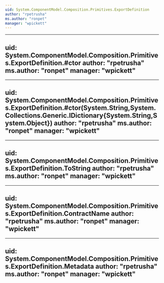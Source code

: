 ```yaml
---
uid: System.ComponentModel.Composition.Primitives.ExportDefinition
author: "rpetrusha"
ms.author: "ronpet"
manager: "wpickett"
---
```


---
uid: System.ComponentModel.Composition.Primitives.ExportDefinition.#ctor
author: "rpetrusha"
ms.author: "ronpet"
manager: "wpickett"
---

---
uid: System.ComponentModel.Composition.Primitives.ExportDefinition.#ctor(System.String,System.Collections.Generic.IDictionary{System.String,System.Object})
author: "rpetrusha"
ms.author: "ronpet"
manager: "wpickett"
---

---
uid: System.ComponentModel.Composition.Primitives.ExportDefinition.ToString
author: "rpetrusha"
ms.author: "ronpet"
manager: "wpickett"
---

---
uid: System.ComponentModel.Composition.Primitives.ExportDefinition.ContractName
author: "rpetrusha"
ms.author: "ronpet"
manager: "wpickett"
---

---
uid: System.ComponentModel.Composition.Primitives.ExportDefinition.Metadata
author: "rpetrusha"
ms.author: "ronpet"
manager: "wpickett"
---
